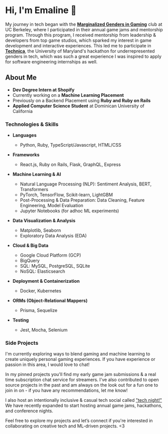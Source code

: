 # Hi, I'm Emaline 👋

My journey in tech began with the [**Marginalized Genders in Gaming**](https://cmgg.studentorg.berkeley.edu/) club at UC Berkeley, where I participated in their annual game jams and mentorship program. Through this program, I received mentorship from leadership & developers from top game studios, which sparked my interest in game development and interactive experiences. This led me to participate in [**Technica**](https://gotechnica.org/), the University of Maryland's hackathon for underrepresented genders in tech, which was such a great experience I was inspired to apply for software engineering internships as well. 

## About Me

- **Dev Degree Intern at Shopify**
- Currently working on a **Machine Learning Placement**
- Previously on a Backend Placement using **Ruby and Ruby on Rails**
- **Applied Computer Science Student** at Dominican University of California  

### Technologies & Skills

- **Languages**
  - Python, Ruby, TypeScript/Javascript, HTML/CSS

- **Frameworks**
  - React.js, Ruby on Rails, Flask, GraphQL, Express  

- **Machine Learning & AI**
  - Natural Language Processing (NLP): Sentiment Analysis, BERT, Transformers  
  - PyTorch, TensorFlow, Scikit-learn, LightGBM  
  - Post-Processing & Data Preparation: Data Cleaning, Feature Engineering, Model Evaluation  
  - Jupyter Notebooks (for adhoc ML experiments)
 
- **Data Visualization & Analysis**
  - Matplotlib, Seaborn  
  - Exploratory Data Analysis (EDA)

- **Cloud & Big Data**
  - Google Cloud Platform (GCP)  
  - BigQuery  
  - SQL: MySQL, PostgreSQL, SQLite  
  - NoSQL: Elasticsearch  

- **Deployment & Containerization**
  - Docker, Kubernetes

- **ORMs (Object-Relational Mappers)**
  - Prisma, Sequelize

- **Testing**
  - Jest, Mocha, Selenium


### Side Projects

I'm currently exploring ways to blend gaming and machine learning to create uniquely personal gaming experiences. If you have experience or passion in this area, I would love to chat!

In my pinned projects you'll find my early game jam submissions & a real time subscription chat service for streamers. I've also contributed to open source projects in the past and am always on the look out for a fun one to join in on - if you have any recommendations, let me know!

I also host an intentionally inclusive & casual tech social called ["tech night!"](https://itstechnight.com) We have recently expanded to start hosting annual game jams, hackathons, and conference nights. 

Feel free to explore my projects and let’s connect if you're interested in collaborating on creative tech and ML-driven projects. <3

